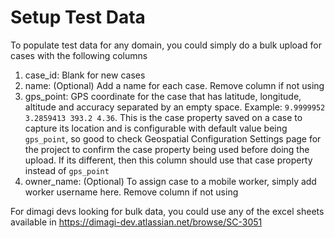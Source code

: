 # Setup Test Data

To populate test data for any domain, you could simply do a bulk upload for cases with the following columns
1. case_id: Blank for new cases
2. name: (Optional) Add a name for each case. Remove column if not using
3. gps_point: GPS coordinate for the case that has latitude, longitude, altitude and accuracy separated by an empty space. Example: `9.9999952 3.2859413 393.2 4.36`. This is the case property saved on a case to capture its location and is configurable with default value being `gps_point`, so good to check Geospatial Configuration Settings page for the project to confirm the case property being used before doing the upload. If its different, then this column should use that case property instead of `gps_point`
4. owner_name: (Optional) To assign case to a mobile worker, simply add worker username here. Remove column if not using

For dimagi devs looking for bulk data, you could use any of the excel sheets available in https://dimagi-dev.atlassian.net/browse/SC-3051
